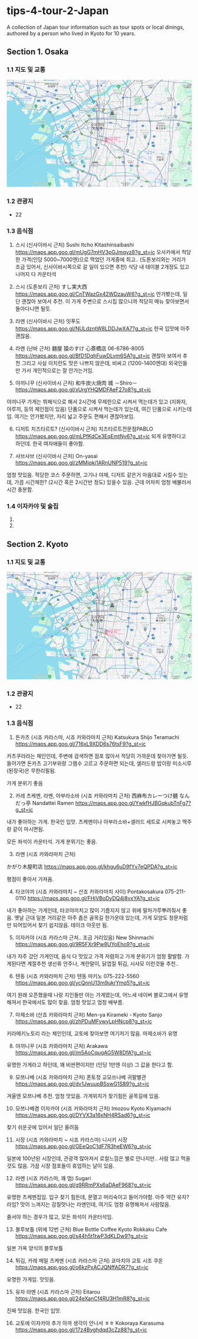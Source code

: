 # tips-4-tour-2-Japan
A collection of Japan tour information such as tour spots or local dinings, authored by a person who lived in Kyoto for 10 years.

## Section 1. Osaka
### 1.1 지도 및 교통
![Google Maps for Osaka](/imgs/map_osaka.png)

### 1.2 관광지
* 22

### 1.3 음식점
1. 스시 (신사이바시 근처)
Sushi Itcho Kitashinsaibashi
https://maps.app.goo.gl/mUgG7mHV3pGJmqyz8?g_st=ic
오사카에서 적당한 가격(인당 5000~7000엔)으로 먹었던 가게중에 최고.. (도톤보리와는 거리가 조금 있어서, 신사이바시쪽으로 갈 일이 있으면 추천)
식당 내 테이블 2개정도 있고 나머지 다 카운터석

1. 스시 (도톤보리 근처)
すし実大西
https://maps.app.goo.gl/CnTWazGx42WDzauW6?g_st=ic
안가봤는데, 일단 괜찮아 보여서 추천. 이 가게 주변으로 스시집 많으니까 적당히 메뉴 찾아보면서 돌아다니면 될듯.

3. 라멘 (신사이바시 근처)
잇푸도
https://maps.app.goo.gl/NULdzntW8LDDJwXA7?g_st=ic
한국 입맛에 아주 괜찮음.

4. 라멘 (난바 근처)
麺屋 猿のすけ 心斎橋店
06-6786-8005
https://maps.app.goo.gl/BfD1DqhFuwDLvm6SA?g_st=ic
괜찮아 보여서 추천
그리고 사실 이치란도 맛은 나쁘지 않은데, 비싸고 (1200-1400엔대) 외국인들만 가서 개인적으로는 잘 안가는거임.

5. 야끼니꾸 (신사이바시 근처)
和牛炭火焼肉 城 －Shiro－
https://maps.app.goo.gl/xUrgYHQMDFAeF27o8?g_st=ic

야끼니꾸 가게는 뷔페식으로 해서 2시간에 무제한으로 시켜서 먹는데가 있고 (지화자, 야루끼, 등의 체인점이 있음) 단품으로 시켜서 먹는데가 있는데, 여긴 단품으로 시키는데임. 여기는 안가봤지만, 자리 넓고 주문도 편해서 괜찮아보임.

6. 디저트 치즈타르트? (신사이바시 근처)
치즈타르트전문점PABLO
https://maps.app.goo.gl/mLPfKdCe3EqEmtNy6?g_st=ic
되게 유명하다고 하던데. 한국 여자애들이 좋아함.

7. 샤브샤브 (신사이바시 근처)
On-yasai
https://maps.app.goo.gl/zMMiqki1ARnUNP519?g_st=ic

엄청 맛있음. 적당한 코스 주문하면, 고기나 야채, 디저트 같은거 마음대로 시킬수 있는데, 가끔 시간제한? (2시간 혹은 2시간반 정도) 있을수 있음. 근데 어차피 엄청 배불러서 시간 충분함.

### 1.4 이자카야 및 술집
1. 
1.  


## Section 2. Kyoto
### 1.1 지도 및 교통
![Google Maps for Osaka](/imgs/map_osaka.png)

### 1.2 관광지
* 22

### 1.3 음식점
1. 돈카츠 (시죠 카라스마, 시죠 카와라마치 근처)
Katsukura Shijo Teramachi
https://maps.app.goo.gl/716xL9XDD6s76tsF9?g_st=ic

카츠쿠라라는 체인인데, 주변에 검색하면 점포 많아서 적당히 가까운데 찾아가면 될듯. 들어가면 돈카츠 고기부위랑 그램수 고르고 주문하면 되는데, 샐러드랑 밥이랑 미소시루(된장국)은 무한리필됨.

가게 분위기 좋음

2. 카레 츠케멘, 라멘, 아부라소바 (시죠 카와라마치 근처)
西麻布カレーつけ麺 なんだっ亭 Nandattei Ramen
https://maps.app.goo.gl/YwkfHJBGqkubTnFg7?g_st=ic

내가 좋아하는 가게. 한국인 입맛.
츠케멘이나 아부라소바+샐러드 세트로 시켜놓고 맥주랑 같이 마시면됨. 

모든 좌석이 카운터석. 가게 분위기는 좋음.

3. 라멘 (시죠 카와라마치 근처)

かがり木屋町店
https://maps.app.goo.gl/khgu6uD9fYv7eQPDA?g_st=ic

평점이 좋아서 가져옴.

4. 타코야끼 (시죠 카와라마치 ~ 산죠 카와라마치 사이)
Pontakosakura
075-211-0110
https://maps.app.goo.gl/FHjVBoDyDQ4j8vxYA?g_st=ic

내가 좋아하는 가게인데, 타코야끼치고 많이 기름지지 않고 위에 말차가루뿌려줘서 좋음. 
옛날 근대 일본 거리같은 아주 좁은 골목길 한가운데 있는데, 가게 모양도 창문처럼만 되어있어서 찾기 쉽지않음. 테이크 아웃만 됨.

5. 이자카야 (시죠 카라스마 근처.. 조금 거리있음)
New Shinmachi
https://maps.app.goo.gl/9R5FXr9Pw8UYoEho9?g_st=ic

내가 자주 갔던 가게인데, 음식 다 맛있고 가격 저렴하고 가게 분위기가 엄청 활발함. 가게된다면 계절추천 생선류 안주나, 계란말이, 닭껍질 튀김, 시샤모 이런것들 추천..

6. 텐동 (시죠 카와라마치 근처)
텐동 마키노
075-222-5560
https://maps.app.goo.gl/ycQnnU13m9ukrYmq5?g_st=ic

여기 원래 오픈했을때 나랑 지인들만 아는 가게였는데, 어느새 네이버 블로그에서 유명해져서 한국에서도 많이 찾음. 엄청 맛있고 엄청 배부름.

7. 마제소바 (산죠 카와라마치 근처)
Men-ya Kirameki - Kyoto Sanjo
https://maps.app.goo.gl/zhPDuMFywyLpHNcp8?g_st=ic

키라메키노토리 라는 체인인데, 교토에 찾아보면 여기저기 많음. 마제소바가 유명

8. 야끼니꾸 (시죠 카와라마치 근처)
Arakawa
https://maps.app.goo.gl/im5AoCqugAG5W8DfA?g_st=ic

유명한 가게라고 하던데, 꽤 비싼편이지만 (인당 1만엔 이상) 그 값을 한다고 함. 

9. 모쯔나베 (시죠 카와라마치 근처)
폰토정 교모쓰나베 귀팔별관
https://maps.app.goo.gl/dv1JwuupBSswG1S89?g_st=ic

겨울엔 모쯔나베 추천. 엄청 맛있음.
가게위치가 찾기힘든 골목길에 있음.

10.	모쯔나베겸 이자카야 (시죠 카와라마치 근처)
Imozou Kyoto Kiyamachi
https://maps.app.goo.gl/DYVX3a16xNH4RSad6?g_st=ic

찾기 쉬운곳에 있어서 일단 올려둠

11.	시장 (시죠 카와라마치 ~ 시죠 카라스마)
니시키 시장
https://maps.app.goo.gl/GEeQoC1dF7R3heEW6?g_st=ic

일본에 100년된 시장인데, 관광객 많아져서 로컬느낌은 별로 안나지만.. 사람 많고 먹을것도 많음. 가끔 시장 점포들이 휴업하는 날이 있음.

12.	라멘 (시죠 카라스마, 꽤 멈)
Sugari
https://maps.app.goo.gl/g9RRmPXs6aDAeF968?g_st=ic

유명한 츠케멘집임. 입구 찾기 힘든데, 문열고 머리숙이고 들어가야함. 아주 약간 유자?라임? 맛이 느껴지는 감칠맛나는 라멘인데, 여기도 엄청 유명해져서 사람많음. 

줄서야 하는 경우가 많고, 모든 좌석이 카운터석임.

13.	블루보틀 (위에 12번 근처)
Blue Bottle Coffee Kyoto Rokkaku Cafe
https://maps.app.goo.gl/s44h5t1twP3dKLDw9?g_st=ic

일본 가옥 양식의 블루보틀

14.	튀김, 카레 메밀 츠케멘 (시죠 카라스마 근처)
쿄마치야 교토 시조 쿠온
https://maps.app.goo.gl/o6kzPxACJQNffADR7?g_st=ic

유명한 가게임. 맛잇음.

15.	유자 라멘 (시죠 카라스마 근처)
Eitarou
https://maps.app.goo.gl/24eXanCf4RU3H1mR8?g_st=ic

진짜 맛있음. 한국인 입맛.

16. 교토에 이자카야 추가 아까 생각이 안나서 ㅎㅎ
Kokoraya Karasuma
https://maps.app.goo.gl/17z4Byghdqd3cZz88?g_st=ic